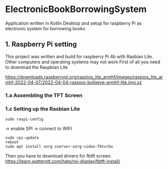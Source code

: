 # ElectronicBookBorrowingSystem
Application written in Kotlin Desktop and setup for raspberry Pi as electronic system for borrowing books


## 1. Raspberry Pi setting
This project was written and build for raspberry Pi 4b with Rasbian Lite. Other computers and operating systems may not work
First of all you need to download the Raspbian Lite

https://downloads.raspberrypi.org/raspios_lite_armhf/images/raspios_lite_armhf-2022-04-07/2022-04-04-raspios-bullseye-armhf-lite.img.xz


### 1.a Assembling the TFT Screen



### 1.c Setting up the Rasbian Lite
```
sudo raspi-config
```

-> enable SPI
-> connect to WIFI

```
sudo rpi-update
reboot
sudo apt install xorg xserver-xorg-video-fbturbo
```

Then you have to download drivers for fbtft screen.
https://learn.watterott.com/hats/rpi-display/fbtft-install/

